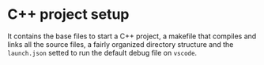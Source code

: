# C++ project setup

It contains the base files to start a C++ project, a makefile that compiles and links all the source files, a fairly organized directory structure and the `launch.json` setted to run the default debug file on `vscode`.
